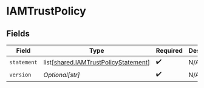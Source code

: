 # IAMTrustPolicy


## Fields

| Field                                                                                      | Type                                                                                       | Required                                                                                   | Description                                                                                |
| ------------------------------------------------------------------------------------------ | ------------------------------------------------------------------------------------------ | ------------------------------------------------------------------------------------------ | ------------------------------------------------------------------------------------------ |
| `statement`                                                                                | list[[shared.IAMTrustPolicyStatement](undefined/models/shared/iamtrustpolicystatement.md)] | :heavy_check_mark:                                                                         | N/A                                                                                        |
| `version`                                                                                  | *Optional[str]*                                                                            | :heavy_check_mark:                                                                         | N/A                                                                                        |